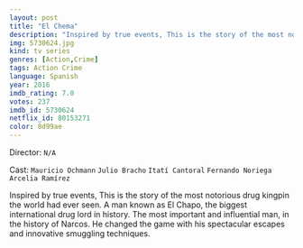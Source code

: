 ```yaml
---
layout: post
title: "El Chema"
description: "Inspired by true events, This is the story of the most notorious drug kingpin the world had ever seen. A man known as El Chapo, the biggest international drug lord in history. The most important and influential man, in the history of Narcos. He changed the game with his spectacular escapes and innovative smuggling techniques..."
img: 5730624.jpg
kind: tv series
genres: [Action,Crime]
tags: Action Crime 
language: Spanish
year: 2016
imdb_rating: 7.0
votes: 237
imdb_id: 5730624
netflix_id: 80153271
color: 8d99ae
---
```

Director: `N/A`  

Cast: `Mauricio Ochmann` `Julio Bracho` `Itatí Cantoral` `Fernando Noriega` `Arcelia Ramírez` 

Inspired by true events, This is the story of the most notorious drug kingpin the world had ever seen. A man known as El Chapo, the biggest international drug lord in history. The most important and influential man, in the history of Narcos. He changed the game with his spectacular escapes and innovative smuggling techniques.